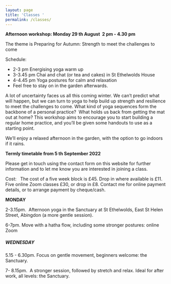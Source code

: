 ```yaml
---
layout: page
title: 'Classes '
permalink: /classes/
---
```

**Afternoon workshop: Monday 29 th August&nbsp; 2 pm - 4.30 pm**

The theme is Preparing for Autumn: Strength to meet the challenges to come

Schedule:

* 2-3 pm Energising yoga warm up
* 3-3.45 pm Chai and chat (or tea and cakes) in St Ethelwolds House
* 4-4.45 pm Yoga postures for calm and relaxation
* Feel free to stay on in the garden afterwards.

A lot of uncertainty faces us all this coming winter. We can’t predict what will happen, but we can turn to yoga to help build up strength and resilience to meet the challenges to come. What kind of yoga sequences form the backbone of a personal practice? &nbsp;What holds us back from getting the mat out at home? This workshop aims to encourage you to start building a regular home practice, and you’ll be given some handouts to use as a starting point.&nbsp;

We’ll enjoy a relaxed afternoon in the garden, with the option to go indoors if it rains.

**Termly timetable from 5 th September 2022**

Please get in touch using the contact form on this website for further information and to let me know you are interested in joining a class.

Cost:&nbsp; &nbsp;The cost of a five week block is &pound;45. Drop in where available is &pound;11.&nbsp; Five online Zoom classes &pound;30, or drop in &pound;8. Contact me for online payment details, or to arrange payment by cheque/cash.&nbsp;

**MONDAY**

2-3.15pm.&nbsp; Afternoon yoga in the Sanctuary at St Ethelwolds, East St Helen Street, Abingdon (a more gentle session).

6-7pm. Move with a hatha flow, including some stronger postures: online Zoom

##### **WEDNESDAY**

5\.15 - 6.30pm. Focus on gentle movement, beginners welcome: the Sanctuary.

7- 8.15pm.&nbsp; A stronger session, followed by stretch and relax. Ideal for after work, all levels: the Sanctuary.

&nbsp;